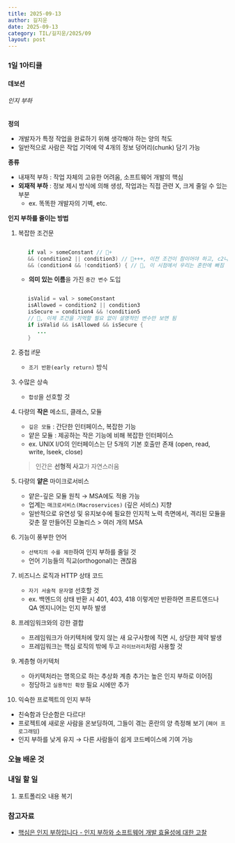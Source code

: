 ```yaml
---
title: 2025-09-13
author: 길지운
date: 2025-09-13
category: TIL/길지운/2025/09
layout: post
---
```


### 1일 1아티클
#### 데보션
###### 인지 부하
**정의**
- 개발자가 특정 작업을 완료하기 위해 생각해야 하는 양의 척도
- 일반적으로 사람은 작업 기억에 약 4개의 정보 덩어리(chunk) 담기 가능
  
**종류**
- 내재적 부하 : 작업 자체의 고유한 어려움, 소프트웨어 개발의 핵심
- **외재적 부하** : 정보 제시 방식에 의해 생성, 작업과는 직접 관련 X, 크게 줄일 수 있는 부분
  - ex. 똑똑한 개발자의 기벽, etc.
  
**인지 부하를 줄이는 방법**
1. 복잡한 조건문
   
   ```java

      if val > someConstant // 🧠+
      && (condition2 || condition3) // 🧠+++, 이전 조건이 참이어야 하고, c2나 c3 중 하나가 참이어야 함
      && (condition4 && !condition5) { // 🤯, 이 시점에서 우리는 혼란에 빠짐    ...}

   ```

   - **의미 있는 이름**을 가진 `중간 변수` 도입
  
   ```java

      isValid = val > someConstant
      isAllowed = condition2 || condition3
      isSecure = condition4 && !condition5
      // 🧠, 이제 조건을 기억할 필요 없이 설명적인 변수만 보면 됨
      if isValid && isAllowed && isSecure {
         ...
      }

   ```

2. 중첩 if문
   - `조기 반환(early return)` 방식
3. 수많은 상속
   - `합성`을 선호할 것
4. 다량의 **작은** 메소드, 클래스, 모듈
   - `깊은 모듈` : 간단한 인터페이스, 복잡한 기능
   - 얕은 모듈 : 제공하는 작은 기능에 비해 복잡한 인터페이스
   - ex. UNIX I/O의 인터페이스는 단 5개의 기본 호출만 존재 (open, read, write, lseek, close)
   > 인간은 **선형적 사고**가 자연스러움
5. 다량의 **얕은** 마이크로서비스
   - 얕은-깊은 모듈 원칙 → MSA에도 적용 가능
   - 업계는 `매크로서비스(Macroservices)` (깊은 서비스) 지향
   - 일반적으로 유연성 및 유지보수에 필요한 인지적 노력 측면에서, 격리된 모듈을 갖춘 잘 만들어진 모놀리스 > 여러 개의 MSA
6. 기능이 풍부한 언어
   - `선택지의 수를 제한`하여 인지 부하를 줄일 것
   - 언어 기능들의 직교(orthogonal)는 괜찮음
7. 비즈니스 로직과 HTTP 상태 코드
   - `자기 서술적 문자열` 선호할 것
   - ex. 백엔드의 상태 반환 시 401, 403, 418 이렇게만 반환하면 프론트엔드나 QA 엔지니어는 인지 부하 발생
8. 프레임워크와의 강한 결합
   - 프레임워크가 아키텍처에 맞지 않는 새 요구사항에 직면 시, 상당한 제약 발생
   - 프레임워크는 핵심 로직의 밖에 두고 `라이브러리`처럼 사용할 것
9. 계층형 아키텍처
   - 아키텍처라는 명목으로 하는 추상화 계층 추가는 높은 인지 부하로 이어짐
   - 정당하고 `실용적인 확장` 필요 시에만 추가
10. 익숙한 프로젝트의 인지 부하
   - 친숙함과 단순함은 다르다!
   - 프로젝트에 새로운 사람을 온보딩하여, 그들이 겪는 혼란의 양 측정해 보기 (`페어 프로그래밍`)
   - 인지 부하를 낮게 유지 → 다른 사람들이 쉽게 코드베이스에 기여 가능
  
### 오늘 배운 것
  
### 내일 할 일
1. 포트폴리오 내용 복기
  
### 참고자료
- [핵심은 인지 부하입니다 - 인지 부하와 소프트웨어 개발 효율성에 대한 고찰](https://devocean.sk.com/blog/techBoardDetail.do?ID=167791)
